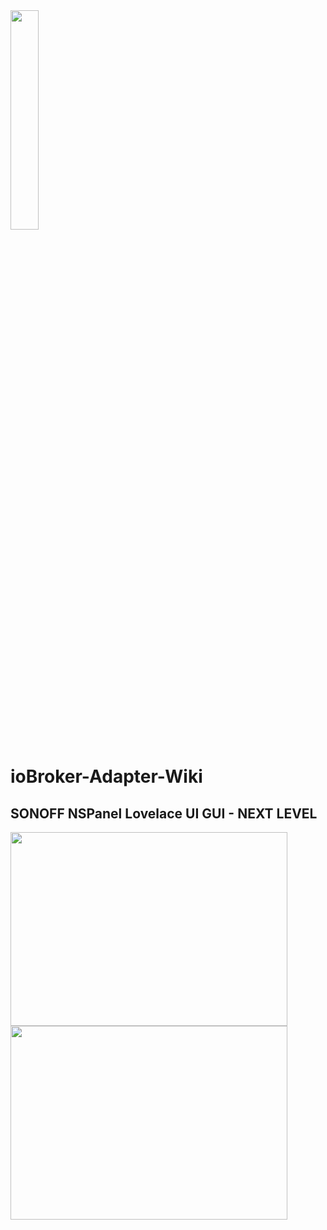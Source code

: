 <!-- TODO: Translate from German to Português -->

<img src="https://github.com/ticaki/ioBroker.nspanel-lovelace-ui/assets/102996011/a268be21-25f2-420a-a53c-0286096d4245" width="30%" height="30%">


# ioBroker-Adapter-Wiki

## SONOFF NSPanel Lovelace UI GUI - NEXT LEVEL

<img src="https://github.com/ticaki/ioBroker.nspanel-lovelace-ui/assets/102996011/dfb187fd-3a6f-41cb-9da6-26569e186e9b" width="443px" height="310px" >  <img src="https://github.com/ticaki/ioBroker.nspanel-lovelace-ui/assets/102996011/66b54f11-6f22-4b3a-a946-6886a46c79dc" width="443px" height="310px" >  








